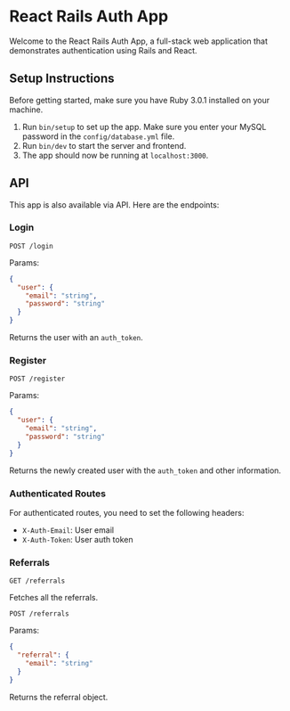 # React Rails Auth App

Welcome to the React Rails Auth App, a full-stack web application that demonstrates authentication using Rails and React.

## Setup Instructions

Before getting started, make sure you have Ruby 3.0.1 installed on your machine.

1. Run `bin/setup` to set up the app. Make sure you enter your MySQL password in the `config/database.yml` file.
2. Run `bin/dev` to start the server and frontend.
3. The app should now be running at `localhost:3000`.

## API

This app is also available via API. Here are the endpoints:

### Login

`POST /login`

Params:

```json
{
  "user": {
    "email": "string",
    "password": "string"
  }
}
```

Returns the user with an `auth_token`.

### Register

`POST /register`

Params:

```json
{
  "user": {
    "email": "string",
    "password": "string"
  }
}
```

Returns the newly created user with the `auth_token` and other information.

### Authenticated Routes

For authenticated routes, you need to set the following headers:

- `X-Auth-Email`: User email
- `X-Auth-Token`: User auth token

### Referrals

`GET /referrals`

Fetches all the referrals.

`POST /referrals`

Params:

```json
{
  "referral": {
    "email": "string"
  }
}
```

Returns the referral object.
